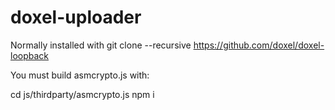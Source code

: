 # doxel-uploader

Normally installed with git clone --recursive https://github.com/doxel/doxel-loopback

You must build asmcrypto.js with:

  cd js/thirdparty/asmcrypto.js
  npm i

